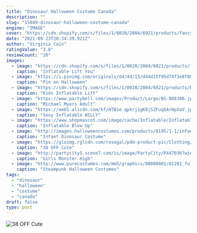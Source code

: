 ```yaml
---
title: "Dinosaur Halloween Costume Canada"
description: ""
slug: "15849-dinosaur-halloween-costume-canada"
engine: "IMAGE"
cover: "https://cdn.shopify.com/s/files/1/0028/2004/6921/products/fancy-dress-deluxe-inflatable-dinosaur-costume-1.jpg?v=1550100480"
date: "2021-09-23T20:34:39.921Z"
author: "Virginia Cain"
ratingValue: "3.8"
reviewCount: "20"
images:
  - image: "https://cdn.shopify.com/s/files/1/0028/2004/6921/products/fancy-dress-deluxe-inflatable-dinosaur-costume-1.jpg?v=1550100480"
    caption: "Inflatable Lift You"
  - image: "https://i.pinimg.com/originals/d4/4d/15/d44d15f95d74f1e8f88a1119169682f0.jpg"
    caption: "Pin on Halloween"
  - image: "https://cdn.shopify.com/s/files/1/0028/2004/6921/products/DSC00675.JPG?v=1550100522"
    caption: "Kids Inflatable Lift"
  - image: "https://www.partybell.com/images/Product/Large/BS-808306.jpg"
    caption: "Michael Myers Adult"
  - image: "https://ae01.alicdn.com/kf/HTB1e.qpXrj1gK0jSZFuq6ArHpXaV.jpg_q50.jpg"
    caption: "Sexy Inflatable WILLY"
  - image: "https://www.shopmascot.com/image/cache/Inflatable/Inflatable36-600x600.jpg"
    caption: "Inflatable Blow Up"
  - image: "http://images.halloweencostumes.com/products/6195/1-1/infant-dinosaur-costume.jpg"
    caption: "Infant Dinosaur Costume"
  - image: "https://gloimg.rglcdn.com/rosegal/pdm-product-pic/Clothing/2017/10/23/source-img/20171023120042_67077.jpg"
    caption: "38 OFF Cute"
  - image: "http://partycity5.scene7.com/is/image/PartyCity/P447036?wid=400"
    caption: "Girls Monster High"
  - image: "http://www.purecostumes.com/mm5/graphics/00000001/01281_full_1.jpg"
    caption: "Steampunk Halloween Costumes"
tags:
  - "dinosaur"
  - "halloween"
  - "costume"
  - "canada"
draft: false
type: post
---
```



![38 OFF Cute](https://gloimg.rglcdn.com/rosegal/pdm-product-pic/Clothing/2017/10/23/source-img/20171023120042_67077.jpg "38 OFF Cute")


<!--inArticleAds-->

<!--galleryOne-->


<!--inArticleAds-->

<!--galleryTwo-->


<!--galleryThree-->

